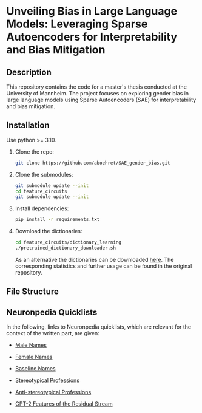 # Unveiling Bias in Large Language Models: Leveraging Sparse Autoencoders for Interpretability and Bias Mitigation

## Description
This repository contains the code for a master's thesis conducted at the University of Mannheim. The project focuses on exploring gender bias in large language models using Sparse Autoencoders (SAE) for interpretability and bias mitigation.


## Installation

Use python >= 3.10.

1. Clone the repo:
   ```bash
   git clone https://github.com/aboehret/SAE_gender_bias.git
   ```
2. Clone the submodules:
   ```bash
   git submodule update --init
   cd feature_circuits
   git submodule update --init
   ```
3. Install dependencies:
   ```bash
   pip install -r requirements.txt
   ```
4. Download the dictionaries:
   ```bash
   cd feature_circuits/dictionary_learning
   ./pretrained_dictionary_downloader.sh
   ```
   As an alternative the dictionaries can be downloaded [here](https://baulab.us/u/smarks/autoencoders/).
   The corresponding statistics and further usage can be found in the original repository.

## File Structure


## Neuronpedia Quicklists 

In the following, links to Neuronpedia quicklists, which are relevant for the context of the written part, are given:

- [Male Names](https://neuronpedia.org/quick-list/?name=Top%2030%20Male%20Names&features=%5B%7B%22modelId%22%3A%20%22pythia-70m-deduped%22%2C%20%22layer%22%3A%20%225-res-sm%22%2C%20%22index%22%3A%20%2226074%22%7D%2C%20%7B%22modelId%22%3A%20%22pythia-70m-deduped%22%2C%20%22layer%22%3A%20%225-res-sm%22%2C%20%22index%22%3A%20%2210643%22%7D%2C%20%7B%22modelId%22%3A%20%22pythia-70m-deduped%22%2C%20%22layer%22%3A%20%225-res-sm%22%2C%20%22index%22%3A%20%2231975%22%7D%2C%20%7B%22modelId%22%3A%20%22pythia-70m-deduped%22%2C%20%22layer%22%3A%20%224-res-sm%22%2C%20%22index%22%3A%20%2212420%22%7D%2C%20%7B%22modelId%22%3A%20%22pythia-70m-deduped%22%2C%20%22layer%22%3A%20%224-res-sm%22%2C%20%22index%22%3A%20%2230220%22%7D%2C%20%7B%22modelId%22%3A%20%22pythia-70m-deduped%22%2C%20%22layer%22%3A%20%223-res-sm%22%2C%20%22index%22%3A%20%2219558%22%7D%2C%20%7B%22modelId%22%3A%20%22pythia-70m-deduped%22%2C%20%22layer%22%3A%20%223-res-sm%22%2C%20%22index%22%3A%20%2227334%22%7D%2C%20%7B%22modelId%22%3A%20%22pythia-70m-deduped%22%2C%20%22layer%22%3A%20%222-att-sm%22%2C%20%22index%22%3A%20%2227472%22%7D%2C%20%7B%22modelId%22%3A%20%22pythia-70m-deduped%22%2C%20%22layer%22%3A%20%221-res-sm%22%2C%20%22index%22%3A%20%2230248%22%7D%2C%20%7B%22modelId%22%3A%20%22pythia-70m-deduped%22%2C%20%22layer%22%3A%20%221-res-sm%22%2C%20%22index%22%3A%20%229877%22%7D%2C%20%7B%22modelId%22%3A%20%22pythia-70m-deduped%22%2C%20%22layer%22%3A%20%221-res-sm%22%2C%20%22index%22%3A%20%2215963%22%7D%2C%20%7B%22modelId%22%3A%20%22pythia-70m-deduped%22%2C%20%22layer%22%3A%20%220-res-sm%22%2C%20%22index%22%3A%20%229651%22%7D%2C%20%7B%22modelId%22%3A%20%22pythia-70m-deduped%22%2C%20%22layer%22%3A%20%220-res-sm%22%2C%20%22index%22%3A%20%227972%22%7D%2C%20%7B%22modelId%22%3A%20%22pythia-70m-deduped%22%2C%20%22layer%22%3A%20%220-res-sm%22%2C%20%22index%22%3A%20%222913%22%7D%2C%20%7B%22modelId%22%3A%20%22pythia-70m-deduped%22%2C%20%22layer%22%3A%20%220-res-sm%22%2C%20%22index%22%3A%20%2219522%22%7D%2C%20%7B%22modelId%22%3A%20%22pythia-70m-deduped%22%2C%20%22layer%22%3A%20%221-mlp-sm%22%2C%20%22index%22%3A%20%2225018%22%7D%2C%20%7B%22modelId%22%3A%20%22pythia-70m-deduped%22%2C%20%22layer%22%3A%20%222-res-sm%22%2C%20%22index%22%3A%20%2229295%22%7D%2C%20%7B%22modelId%22%3A%20%22pythia-70m-deduped%22%2C%20%22layer%22%3A%20%222-res-sm%22%2C%20%22index%22%3A%20%221995%22%7D%2C%20%7B%22modelId%22%3A%20%22pythia-70m-deduped%22%2C%20%22layer%22%3A%20%223-att-sm%22%2C%20%22index%22%3A%20%222959%22%7D%2C%20%7B%22modelId%22%3A%20%22pythia-70m-deduped%22%2C%20%22layer%22%3A%20%223-att-sm%22%2C%20%22index%22%3A%20%2219128%22%7D%2C%20%7B%22modelId%22%3A%20%22pythia-70m-deduped%22%2C%20%22layer%22%3A%20%224-att-sm%22%2C%20%22index%22%3A%20%2231101%22%7D%2C%20%7B%22modelId%22%3A%20%22pythia-70m-deduped%22%2C%20%22layer%22%3A%20%220-att-sm%22%2C%20%22index%22%3A%20%2231738%22%7D%2C%20%7B%22modelId%22%3A%20%22pythia-70m-deduped%22%2C%20%22layer%22%3A%20%220-att-sm%22%2C%20%22index%22%3A%20%2225800%22%7D%2C%20%7B%22modelId%22%3A%20%22pythia-70m-deduped%22%2C%20%22layer%22%3A%20%220-att-sm%22%2C%20%22index%22%3A%20%222988%22%7D%2C%20%7B%22modelId%22%3A%20%22pythia-70m-deduped%22%2C%20%22layer%22%3A%20%220-att-sm%22%2C%20%22index%22%3A%20%2219062%22%7D%2C%20%7B%22modelId%22%3A%20%22pythia-70m-deduped%22%2C%20%22layer%22%3A%20%225-mlp-sm%22%2C%20%22index%22%3A%20%2226689%22%7D%2C%20%7B%22modelId%22%3A%20%22pythia-70m-deduped%22%2C%20%22layer%22%3A%20%225-mlp-sm%22%2C%20%22index%22%3A%20%2227658%22%7D%2C%20%7B%22modelId%22%3A%20%22pythia-70m-deduped%22%2C%20%22layer%22%3A%20%220-mlp-sm%22%2C%20%22index%22%3A%20%2230328%22%7D%2C%20%7B%22modelId%22%3A%20%22pythia-70m-deduped%22%2C%20%22layer%22%3A%20%220-mlp-sm%22%2C%20%22index%22%3A%20%229566%22%7D%2C%20%7B%22modelId%22%3A%20%22pythia-70m-deduped%22%2C%20%22layer%22%3A%20%220-mlp-sm%22%2C%20%22index%22%3A%20%229133%22%7D%5D)

- [Female Names](https://neuronpedia.org/quick-list/?name=Top%2030%20Female%20Names&features=%5B%7B%22modelId%22%3A%20%22pythia-70m-deduped%22%2C%20%22layer%22%3A%20%225-res-sm%22%2C%20%22index%22%3A%20%2226074%22%7D%2C%20%7B%22modelId%22%3A%20%22pythia-70m-deduped%22%2C%20%22layer%22%3A%20%225-res-sm%22%2C%20%22index%22%3A%20%2210643%22%7D%2C%20%7B%22modelId%22%3A%20%22pythia-70m-deduped%22%2C%20%22layer%22%3A%20%225-res-sm%22%2C%20%22index%22%3A%20%2231975%22%7D%2C%20%7B%22modelId%22%3A%20%22pythia-70m-deduped%22%2C%20%22layer%22%3A%20%224-res-sm%22%2C%20%22index%22%3A%20%2212420%22%7D%2C%20%7B%22modelId%22%3A%20%22pythia-70m-deduped%22%2C%20%22layer%22%3A%20%224-res-sm%22%2C%20%22index%22%3A%20%2230220%22%7D%2C%20%7B%22modelId%22%3A%20%22pythia-70m-deduped%22%2C%20%22layer%22%3A%20%223-res-sm%22%2C%20%22index%22%3A%20%2219558%22%7D%2C%20%7B%22modelId%22%3A%20%22pythia-70m-deduped%22%2C%20%22layer%22%3A%20%223-res-sm%22%2C%20%22index%22%3A%20%2227334%22%7D%2C%20%7B%22modelId%22%3A%20%22pythia-70m-deduped%22%2C%20%22layer%22%3A%20%222-att-sm%22%2C%20%22index%22%3A%20%2227472%22%7D%2C%20%7B%22modelId%22%3A%20%22pythia-70m-deduped%22%2C%20%22layer%22%3A%20%220-res-sm%22%2C%20%22index%22%3A%20%229651%22%7D%2C%20%7B%22modelId%22%3A%20%22pythia-70m-deduped%22%2C%20%22layer%22%3A%20%220-res-sm%22%2C%20%22index%22%3A%20%227972%22%7D%2C%20%7B%22modelId%22%3A%20%22pythia-70m-deduped%22%2C%20%22layer%22%3A%20%220-res-sm%22%2C%20%22index%22%3A%20%2219522%22%7D%2C%20%7B%22modelId%22%3A%20%22pythia-70m-deduped%22%2C%20%22layer%22%3A%20%220-res-sm%22%2C%20%22index%22%3A%20%222913%22%7D%2C%20%7B%22modelId%22%3A%20%22pythia-70m-deduped%22%2C%20%22layer%22%3A%20%221-res-sm%22%2C%20%22index%22%3A%20%2230248%22%7D%2C%20%7B%22modelId%22%3A%20%22pythia-70m-deduped%22%2C%20%22layer%22%3A%20%221-res-sm%22%2C%20%22index%22%3A%20%229877%22%7D%2C%20%7B%22modelId%22%3A%20%22pythia-70m-deduped%22%2C%20%22layer%22%3A%20%221-res-sm%22%2C%20%22index%22%3A%20%2215963%22%7D%2C%20%7B%22modelId%22%3A%20%22pythia-70m-deduped%22%2C%20%22layer%22%3A%20%222-res-sm%22%2C%20%22index%22%3A%20%2229295%22%7D%2C%20%7B%22modelId%22%3A%20%22pythia-70m-deduped%22%2C%20%22layer%22%3A%20%222-res-sm%22%2C%20%22index%22%3A%20%221995%22%7D%2C%20%7B%22modelId%22%3A%20%22pythia-70m-deduped%22%2C%20%22layer%22%3A%20%221-mlp-sm%22%2C%20%22index%22%3A%20%2225018%22%7D%2C%20%7B%22modelId%22%3A%20%22pythia-70m-deduped%22%2C%20%22layer%22%3A%20%221-mlp-sm%22%2C%20%22index%22%3A%20%228522%22%7D%2C%20%7B%22modelId%22%3A%20%22pythia-70m-deduped%22%2C%20%22layer%22%3A%20%221-mlp-sm%22%2C%20%22index%22%3A%20%2214367%22%7D%2C%20%7B%22modelId%22%3A%20%22pythia-70m-deduped%22%2C%20%22layer%22%3A%20%223-att-sm%22%2C%20%22index%22%3A%20%222959%22%7D%2C%20%7B%22modelId%22%3A%20%22pythia-70m-deduped%22%2C%20%22layer%22%3A%20%223-att-sm%22%2C%20%22index%22%3A%20%2219128%22%7D%2C%20%7B%22modelId%22%3A%20%22pythia-70m-deduped%22%2C%20%22layer%22%3A%20%224-att-sm%22%2C%20%22index%22%3A%20%2231101%22%7D%2C%20%7B%22modelId%22%3A%20%22pythia-70m-deduped%22%2C%20%22layer%22%3A%20%220-mlp-sm%22%2C%20%22index%22%3A%20%2216055%22%7D%2C%20%7B%22modelId%22%3A%20%22pythia-70m-deduped%22%2C%20%22layer%22%3A%20%220-mlp-sm%22%2C%20%22index%22%3A%20%2220653%22%7D%2C%20%7B%22modelId%22%3A%20%22pythia-70m-deduped%22%2C%20%22layer%22%3A%20%220-mlp-sm%22%2C%20%22index%22%3A%20%229566%22%7D%2C%20%7B%22modelId%22%3A%20%22pythia-70m-deduped%22%2C%20%22layer%22%3A%20%220-mlp-sm%22%2C%20%22index%22%3A%20%2216856%22%7D%2C%20%7B%22modelId%22%3A%20%22pythia-70m-deduped%22%2C%20%22layer%22%3A%20%225-mlp-sm%22%2C%20%22index%22%3A%20%2226689%22%7D%2C%20%7B%22modelId%22%3A%20%22pythia-70m-deduped%22%2C%20%22layer%22%3A%20%220-att-sm%22%2C%20%22index%22%3A%20%2231738%22%7D%2C%20%7B%22modelId%22%3A%20%22pythia-70m-deduped%22%2C%20%22layer%22%3A%20%220-att-sm%22%2C%20%22index%22%3A%20%2223693%22%7D%5D)

- [Baseline Names](https://neuronpedia.org/quick-list/?name=Top%2030%20Baseline%20Names&features=%5B%7B%22modelId%22%3A%20%22pythia-70m-deduped%22%2C%20%22layer%22%3A%20%220-att-sm%22%2C%20%22index%22%3A%20%2229589%22%7D%2C%20%7B%22modelId%22%3A%20%22pythia-70m-deduped%22%2C%20%22layer%22%3A%20%220-att-sm%22%2C%20%22index%22%3A%20%2231738%22%7D%2C%20%7B%22modelId%22%3A%20%22pythia-70m-deduped%22%2C%20%22layer%22%3A%20%220-att-sm%22%2C%20%22index%22%3A%20%2229599%22%7D%2C%20%7B%22modelId%22%3A%20%22pythia-70m-deduped%22%2C%20%22layer%22%3A%20%220-att-sm%22%2C%20%22index%22%3A%20%2219062%22%7D%2C%20%7B%22modelId%22%3A%20%22pythia-70m-deduped%22%2C%20%22layer%22%3A%20%220-att-sm%22%2C%20%22index%22%3A%20%2225800%22%7D%2C%20%7B%22modelId%22%3A%20%22pythia-70m-deduped%22%2C%20%22layer%22%3A%20%220-att-sm%22%2C%20%22index%22%3A%20%2215865%22%7D%2C%20%7B%22modelId%22%3A%20%22pythia-70m-deduped%22%2C%20%22layer%22%3A%20%220-att-sm%22%2C%20%22index%22%3A%20%222988%22%7D%2C%20%7B%22modelId%22%3A%20%22pythia-70m-deduped%22%2C%20%22layer%22%3A%20%220-att-sm%22%2C%20%22index%22%3A%20%2223693%22%7D%2C%20%7B%22modelId%22%3A%20%22pythia-70m-deduped%22%2C%20%22layer%22%3A%20%220-att-sm%22%2C%20%22index%22%3A%20%227563%22%7D%2C%20%7B%22modelId%22%3A%20%22pythia-70m-deduped%22%2C%20%22layer%22%3A%20%221-mlp-sm%22%2C%20%22index%22%3A%20%2214367%22%7D%2C%20%7B%22modelId%22%3A%20%22pythia-70m-deduped%22%2C%20%22layer%22%3A%20%221-mlp-sm%22%2C%20%22index%22%3A%20%228522%22%7D%2C%20%7B%22modelId%22%3A%20%22pythia-70m-deduped%22%2C%20%22layer%22%3A%20%221-mlp-sm%22%2C%20%22index%22%3A%20%227984%22%7D%2C%20%7B%22modelId%22%3A%20%22pythia-70m-deduped%22%2C%20%22layer%22%3A%20%221-mlp-sm%22%2C%20%22index%22%3A%20%2225018%22%7D%2C%20%7B%22modelId%22%3A%20%22pythia-70m-deduped%22%2C%20%22layer%22%3A%20%225-res-sm%22%2C%20%22index%22%3A%20%2226074%22%7D%2C%20%7B%22modelId%22%3A%20%22pythia-70m-deduped%22%2C%20%22layer%22%3A%20%225-res-sm%22%2C%20%22index%22%3A%20%2210643%22%7D%2C%20%7B%22modelId%22%3A%20%22pythia-70m-deduped%22%2C%20%22layer%22%3A%20%224-res-sm%22%2C%20%22index%22%3A%20%2212420%22%7D%2C%20%7B%22modelId%22%3A%20%22pythia-70m-deduped%22%2C%20%22layer%22%3A%20%220-res-sm%22%2C%20%22index%22%3A%20%229651%22%7D%2C%20%7B%22modelId%22%3A%20%22pythia-70m-deduped%22%2C%20%22layer%22%3A%20%220-res-sm%22%2C%20%22index%22%3A%20%223869%22%7D%2C%20%7B%22modelId%22%3A%20%22pythia-70m-deduped%22%2C%20%22layer%22%3A%20%220-res-sm%22%2C%20%22index%22%3A%20%2220435%22%7D%2C%20%7B%22modelId%22%3A%20%22pythia-70m-deduped%22%2C%20%22layer%22%3A%20%220-res-sm%22%2C%20%22index%22%3A%20%227972%22%7D%2C%20%7B%22modelId%22%3A%20%22pythia-70m-deduped%22%2C%20%22layer%22%3A%20%223-res-sm%22%2C%20%22index%22%3A%20%2219558%22%7D%2C%20%7B%22modelId%22%3A%20%22pythia-70m-deduped%22%2C%20%22layer%22%3A%20%222-att-sm%22%2C%20%22index%22%3A%20%2227472%22%7D%2C%20%7B%22modelId%22%3A%20%22pythia-70m-deduped%22%2C%20%22layer%22%3A%20%222-res-sm%22%2C%20%22index%22%3A%20%2229295%22%7D%2C%20%7B%22modelId%22%3A%20%22pythia-70m-deduped%22%2C%20%22layer%22%3A%20%221-res-sm%22%2C%20%22index%22%3A%20%229877%22%7D%2C%20%7B%22modelId%22%3A%20%22pythia-70m-deduped%22%2C%20%22layer%22%3A%20%221-res-sm%22%2C%20%22index%22%3A%20%2230248%22%7D%2C%20%7B%22modelId%22%3A%20%22pythia-70m-deduped%22%2C%20%22layer%22%3A%20%221-res-sm%22%2C%20%22index%22%3A%20%2215963%22%7D%2C%20%7B%22modelId%22%3A%20%22pythia-70m-deduped%22%2C%20%22layer%22%3A%20%220-mlp-sm%22%2C%20%22index%22%3A%20%225761%22%7D%2C%20%7B%22modelId%22%3A%20%22pythia-70m-deduped%22%2C%20%22layer%22%3A%20%220-mlp-sm%22%2C%20%22index%22%3A%20%2214124%22%7D%2C%20%7B%22modelId%22%3A%20%22pythia-70m-deduped%22%2C%20%22layer%22%3A%20%220-mlp-sm%22%2C%20%22index%22%3A%20%2231884%22%7D%2C%20%7B%22modelId%22%3A%20%22pythia-70m-deduped%22%2C%20%22layer%22%3A%20%220-mlp-sm%22%2C%20%22index%22%3A%20%2211693%22%7D%5D)

- [Stereotypical Professions](https://neuronpedia.org/quick-list/?name=Top%2030%20Stereotypical%20Professions&features=%5B%7B%22modelId%22%3A%20%22pythia-70m-deduped%22%2C%20%22layer%22%3A%20%225-res-sm%22%2C%20%22index%22%3A%20%2226074%22%7D%2C%20%7B%22modelId%22%3A%20%22pythia-70m-deduped%22%2C%20%22layer%22%3A%20%225-res-sm%22%2C%20%22index%22%3A%20%2210643%22%7D%2C%20%7B%22modelId%22%3A%20%22pythia-70m-deduped%22%2C%20%22layer%22%3A%20%224-res-sm%22%2C%20%22index%22%3A%20%2212420%22%7D%2C%20%7B%22modelId%22%3A%20%22pythia-70m-deduped%22%2C%20%22layer%22%3A%20%224-res-sm%22%2C%20%22index%22%3A%20%2230220%22%7D%2C%20%7B%22modelId%22%3A%20%22pythia-70m-deduped%22%2C%20%22layer%22%3A%20%223-res-sm%22%2C%20%22index%22%3A%20%2219558%22%7D%2C%20%7B%22modelId%22%3A%20%22pythia-70m-deduped%22%2C%20%22layer%22%3A%20%223-res-sm%22%2C%20%22index%22%3A%20%2227334%22%7D%2C%20%7B%22modelId%22%3A%20%22pythia-70m-deduped%22%2C%20%22layer%22%3A%20%223-att-sm%22%2C%20%22index%22%3A%20%222959%22%7D%2C%20%7B%22modelId%22%3A%20%22pythia-70m-deduped%22%2C%20%22layer%22%3A%20%223-att-sm%22%2C%20%22index%22%3A%20%2219128%22%7D%2C%20%7B%22modelId%22%3A%20%22pythia-70m-deduped%22%2C%20%22layer%22%3A%20%222-att-sm%22%2C%20%22index%22%3A%20%2227472%22%7D%2C%20%7B%22modelId%22%3A%20%22pythia-70m-deduped%22%2C%20%22layer%22%3A%20%225-mlp-sm%22%2C%20%22index%22%3A%20%2226689%22%7D%2C%20%7B%22modelId%22%3A%20%22pythia-70m-deduped%22%2C%20%22layer%22%3A%20%225-mlp-sm%22%2C%20%22index%22%3A%20%2227658%22%7D%2C%20%7B%22modelId%22%3A%20%22pythia-70m-deduped%22%2C%20%22layer%22%3A%20%224-att-sm%22%2C%20%22index%22%3A%20%2231101%22%7D%2C%20%7B%22modelId%22%3A%20%22pythia-70m-deduped%22%2C%20%22layer%22%3A%20%222-res-sm%22%2C%20%22index%22%3A%20%2210635%22%7D%2C%20%7B%22modelId%22%3A%20%22pythia-70m-deduped%22%2C%20%22layer%22%3A%20%222-res-sm%22%2C%20%22index%22%3A%20%229128%22%7D%2C%20%7B%22modelId%22%3A%20%22pythia-70m-deduped%22%2C%20%22layer%22%3A%20%222-res-sm%22%2C%20%22index%22%3A%20%221995%22%7D%2C%20%7B%22modelId%22%3A%20%22pythia-70m-deduped%22%2C%20%22layer%22%3A%20%222-res-sm%22%2C%20%22index%22%3A%20%2216968%22%7D%2C%20%7B%22modelId%22%3A%20%22pythia-70m-deduped%22%2C%20%22layer%22%3A%20%220-mlp-sm%22%2C%20%22index%22%3A%20%2216632%22%7D%2C%20%7B%22modelId%22%3A%20%22pythia-70m-deduped%22%2C%20%22layer%22%3A%20%220-mlp-sm%22%2C%20%22index%22%3A%20%2214414%22%7D%2C%20%7B%22modelId%22%3A%20%22pythia-70m-deduped%22%2C%20%22layer%22%3A%20%220-mlp-sm%22%2C%20%22index%22%3A%20%2210221%22%7D%2C%20%7B%22modelId%22%3A%20%22pythia-70m-deduped%22%2C%20%22layer%22%3A%20%220-mlp-sm%22%2C%20%22index%22%3A%20%2217854%22%7D%2C%20%7B%22modelId%22%3A%20%22pythia-70m-deduped%22%2C%20%22layer%22%3A%20%221-mlp-sm%22%2C%20%22index%22%3A%20%2225018%22%7D%2C%20%7B%22modelId%22%3A%20%22pythia-70m-deduped%22%2C%20%22layer%22%3A%20%220-res-sm%22%2C%20%22index%22%3A%20%222493%22%7D%2C%20%7B%22modelId%22%3A%20%22pythia-70m-deduped%22%2C%20%22layer%22%3A%20%220-res-sm%22%2C%20%22index%22%3A%20%2221898%22%7D%2C%20%7B%22modelId%22%3A%20%22pythia-70m-deduped%22%2C%20%22layer%22%3A%20%220-res-sm%22%2C%20%22index%22%3A%20%2219026%22%7D%2C%20%7B%22modelId%22%3A%20%22pythia-70m-deduped%22%2C%20%22layer%22%3A%20%220-res-sm%22%2C%20%22index%22%3A%20%2210590%22%7D%2C%20%7B%22modelId%22%3A%20%22pythia-70m-deduped%22%2C%20%22layer%22%3A%20%220-res-sm%22%2C%20%22index%22%3A%20%225196%22%7D%2C%20%7B%22modelId%22%3A%20%22pythia-70m-deduped%22%2C%20%22layer%22%3A%20%225-att-sm%22%2C%20%22index%22%3A%20%2222001%22%7D%2C%20%7B%22modelId%22%3A%20%22pythia-70m-deduped%22%2C%20%22layer%22%3A%20%225-att-sm%22%2C%20%22index%22%3A%20%2230031%22%7D%2C%20%7B%22modelId%22%3A%20%22pythia-70m-deduped%22%2C%20%22layer%22%3A%20%221-res-sm%22%2C%20%22index%22%3A%20%2228555%22%7D%2C%20%7B%22modelId%22%3A%20%22pythia-70m-deduped%22%2C%20%22layer%22%3A%20%221-res-sm%22%2C%20%22index%22%3A%20%2230248%22%7D%5D)
- [Anti-stereotypical Professions](https://neuronpedia.org/quick-list/?name=Top%2030%20Anti-stereotypical%20Professions&features=%5B%7B%22modelId%22%3A%20%22pythia-70m-deduped%22%2C%20%22layer%22%3A%20%225-res-sm%22%2C%20%22index%22%3A%20%2226074%22%7D%2C%20%7B%22modelId%22%3A%20%22pythia-70m-deduped%22%2C%20%22layer%22%3A%20%225-res-sm%22%2C%20%22index%22%3A%20%2210643%22%7D%2C%20%7B%22modelId%22%3A%20%22pythia-70m-deduped%22%2C%20%22layer%22%3A%20%224-res-sm%22%2C%20%22index%22%3A%20%2212420%22%7D%2C%20%7B%22modelId%22%3A%20%22pythia-70m-deduped%22%2C%20%22layer%22%3A%20%224-res-sm%22%2C%20%22index%22%3A%20%2230220%22%7D%2C%20%7B%22modelId%22%3A%20%22pythia-70m-deduped%22%2C%20%22layer%22%3A%20%223-res-sm%22%2C%20%22index%22%3A%20%2219558%22%7D%2C%20%7B%22modelId%22%3A%20%22pythia-70m-deduped%22%2C%20%22layer%22%3A%20%223-res-sm%22%2C%20%22index%22%3A%20%2227334%22%7D%2C%20%7B%22modelId%22%3A%20%22pythia-70m-deduped%22%2C%20%22layer%22%3A%20%222-att-sm%22%2C%20%22index%22%3A%20%2227472%22%7D%2C%20%7B%22modelId%22%3A%20%22pythia-70m-deduped%22%2C%20%22layer%22%3A%20%222-att-sm%22%2C%20%22index%22%3A%20%2213570%22%7D%2C%20%7B%22modelId%22%3A%20%22pythia-70m-deduped%22%2C%20%22layer%22%3A%20%223-att-sm%22%2C%20%22index%22%3A%20%222959%22%7D%2C%20%7B%22modelId%22%3A%20%22pythia-70m-deduped%22%2C%20%22layer%22%3A%20%223-att-sm%22%2C%20%22index%22%3A%20%2219128%22%7D%2C%20%7B%22modelId%22%3A%20%22pythia-70m-deduped%22%2C%20%22layer%22%3A%20%225-mlp-sm%22%2C%20%22index%22%3A%20%2226689%22%7D%2C%20%7B%22modelId%22%3A%20%22pythia-70m-deduped%22%2C%20%22layer%22%3A%20%225-mlp-sm%22%2C%20%22index%22%3A%20%2227658%22%7D%2C%20%7B%22modelId%22%3A%20%22pythia-70m-deduped%22%2C%20%22layer%22%3A%20%222-res-sm%22%2C%20%22index%22%3A%20%2210635%22%7D%2C%20%7B%22modelId%22%3A%20%22pythia-70m-deduped%22%2C%20%22layer%22%3A%20%222-res-sm%22%2C%20%22index%22%3A%20%229128%22%7D%2C%20%7B%22modelId%22%3A%20%22pythia-70m-deduped%22%2C%20%22layer%22%3A%20%222-res-sm%22%2C%20%22index%22%3A%20%221995%22%7D%2C%20%7B%22modelId%22%3A%20%22pythia-70m-deduped%22%2C%20%22layer%22%3A%20%220-mlp-sm%22%2C%20%22index%22%3A%20%2216632%22%7D%2C%20%7B%22modelId%22%3A%20%22pythia-70m-deduped%22%2C%20%22layer%22%3A%20%220-mlp-sm%22%2C%20%22index%22%3A%20%2214414%22%7D%2C%20%7B%22modelId%22%3A%20%22pythia-70m-deduped%22%2C%20%22layer%22%3A%20%220-mlp-sm%22%2C%20%22index%22%3A%20%2210221%22%7D%2C%20%7B%22modelId%22%3A%20%22pythia-70m-deduped%22%2C%20%22layer%22%3A%20%220-res-sm%22%2C%20%22index%22%3A%20%222493%22%7D%2C%20%7B%22modelId%22%3A%20%22pythia-70m-deduped%22%2C%20%22layer%22%3A%20%220-res-sm%22%2C%20%22index%22%3A%20%2210590%22%7D%2C%20%7B%22modelId%22%3A%20%22pythia-70m-deduped%22%2C%20%22layer%22%3A%20%220-res-sm%22%2C%20%22index%22%3A%20%2219026%22%7D%2C%20%7B%22modelId%22%3A%20%22pythia-70m-deduped%22%2C%20%22layer%22%3A%20%220-res-sm%22%2C%20%22index%22%3A%20%2221898%22%7D%2C%20%7B%22modelId%22%3A%20%22pythia-70m-deduped%22%2C%20%22layer%22%3A%20%224-att-sm%22%2C%20%22index%22%3A%20%2231101%22%7D%2C%20%7B%22modelId%22%3A%20%22pythia-70m-deduped%22%2C%20%22layer%22%3A%20%224-att-sm%22%2C%20%22index%22%3A%20%2222821%22%7D%2C%20%7B%22modelId%22%3A%20%22pythia-70m-deduped%22%2C%20%22layer%22%3A%20%224-att-sm%22%2C%20%22index%22%3A%20%2216163%22%7D%2C%20%7B%22modelId%22%3A%20%22pythia-70m-deduped%22%2C%20%22layer%22%3A%20%225-att-sm%22%2C%20%22index%22%3A%20%2222001%22%7D%2C%20%7B%22modelId%22%3A%20%22pythia-70m-deduped%22%2C%20%22layer%22%3A%20%225-att-sm%22%2C%20%22index%22%3A%20%2230031%22%7D%2C%20%7B%22modelId%22%3A%20%22pythia-70m-deduped%22%2C%20%22layer%22%3A%20%221-mlp-sm%22%2C%20%22index%22%3A%20%2225018%22%7D%2C%20%7B%22modelId%22%3A%20%22pythia-70m-deduped%22%2C%20%22layer%22%3A%20%221-res-sm%22%2C%20%22index%22%3A%20%2228555%22%7D%2C%20%7B%22modelId%22%3A%20%22pythia-70m-deduped%22%2C%20%22layer%22%3A%20%221-res-sm%22%2C%20%22index%22%3A%20%2230248%22%7D%5D)
- [GPT-2 Features of the Residual Stream](https://neuronpedia.org/quick-list/?name=Top%2030%20GPT-2&features=%5B%7B%22modelId%22%3A%20%22gpt2-small%22%2C%20%22layer%22%3A%20%227-res-jb%22%2C%20%22index%22%3A%20%2223247%22%7D%2C%20%7B%22modelId%22%3A%20%22gpt2-small%22%2C%20%22layer%22%3A%20%227-res-jb%22%2C%20%22index%22%3A%20%2210619%22%7D%2C%20%7B%22modelId%22%3A%20%22gpt2-small%22%2C%20%22layer%22%3A%20%227-res-jb%22%2C%20%22index%22%3A%20%229058%22%7D%2C%20%7B%22modelId%22%3A%20%22gpt2-small%22%2C%20%22layer%22%3A%20%226-res-jb%22%2C%20%22index%22%3A%20%2219260%22%7D%2C%20%7B%22modelId%22%3A%20%22gpt2-small%22%2C%20%22layer%22%3A%20%226-res-jb%22%2C%20%22index%22%3A%20%2213066%22%7D%2C%20%7B%22modelId%22%3A%20%22gpt2-small%22%2C%20%22layer%22%3A%20%226-res-jb%22%2C%20%22index%22%3A%20%221545%22%7D%2C%20%7B%22modelId%22%3A%20%22gpt2-small%22%2C%20%22layer%22%3A%20%225-res-jb%22%2C%20%22index%22%3A%20%228578%22%7D%2C%20%7B%22modelId%22%3A%20%22gpt2-small%22%2C%20%22layer%22%3A%20%225-res-jb%22%2C%20%22index%22%3A%20%2215506%22%7D%2C%20%7B%22modelId%22%3A%20%22gpt2-small%22%2C%20%22layer%22%3A%20%2211-res-jb%22%2C%20%22index%22%3A%20%224077%22%7D%2C%20%7B%22modelId%22%3A%20%22gpt2-small%22%2C%20%22layer%22%3A%20%2211-res-jb%22%2C%20%22index%22%3A%20%2213642%22%7D%2C%20%7B%22modelId%22%3A%20%22gpt2-small%22%2C%20%22layer%22%3A%20%2211-res-jb%22%2C%20%22index%22%3A%20%225210%22%7D%2C%20%7B%22modelId%22%3A%20%22gpt2-small%22%2C%20%22layer%22%3A%20%2211-res-jb%22%2C%20%22index%22%3A%20%228252%22%7D%2C%20%7B%22modelId%22%3A%20%22gpt2-small%22%2C%20%22layer%22%3A%20%2211-res-jb%22%2C%20%22index%22%3A%20%2224199%22%7D%2C%20%7B%22modelId%22%3A%20%22gpt2-small%22%2C%20%22layer%22%3A%20%228-res-jb%22%2C%20%22index%22%3A%20%22600%22%7D%2C%20%7B%22modelId%22%3A%20%22gpt2-small%22%2C%20%22layer%22%3A%20%228-res-jb%22%2C%20%22index%22%3A%20%2215707%22%7D%2C%20%7B%22modelId%22%3A%20%22gpt2-small%22%2C%20%22layer%22%3A%20%228-res-jb%22%2C%20%22index%22%3A%20%221007%22%7D%2C%20%7B%22modelId%22%3A%20%22gpt2-small%22%2C%20%22layer%22%3A%20%229-res-jb%22%2C%20%22index%22%3A%20%227119%22%7D%2C%20%7B%22modelId%22%3A%20%22gpt2-small%22%2C%20%22layer%22%3A%20%229-res-jb%22%2C%20%22index%22%3A%20%2214674%22%7D%2C%20%7B%22modelId%22%3A%20%22gpt2-small%22%2C%20%22layer%22%3A%20%229-res-jb%22%2C%20%22index%22%3A%20%2220378%22%7D%2C%20%7B%22modelId%22%3A%20%22gpt2-small%22%2C%20%22layer%22%3A%20%2210-res-jb%22%2C%20%22index%22%3A%20%2211094%22%7D%2C%20%7B%22modelId%22%3A%20%22gpt2-small%22%2C%20%22layer%22%3A%20%2210-res-jb%22%2C%20%22index%22%3A%20%2223440%22%7D%2C%20%7B%22modelId%22%3A%20%22gpt2-small%22%2C%20%22layer%22%3A%20%2210-res-jb%22%2C%20%22index%22%3A%20%2220409%22%7D%2C%20%7B%22modelId%22%3A%20%22gpt2-small%22%2C%20%22layer%22%3A%20%2210-res-jb%22%2C%20%22index%22%3A%20%225875%22%7D%2C%20%7B%22modelId%22%3A%20%22gpt2-small%22%2C%20%22layer%22%3A%20%2210-res-jb%22%2C%20%22index%22%3A%20%2213618%22%7D%2C%20%7B%22modelId%22%3A%20%22gpt2-small%22%2C%20%22layer%22%3A%20%223-res-jb%22%2C%20%22index%22%3A%20%228216%22%7D%2C%20%7B%22modelId%22%3A%20%22gpt2-small%22%2C%20%22layer%22%3A%20%224-res-jb%22%2C%20%22index%22%3A%20%222911%22%7D%2C%20%7B%22modelId%22%3A%20%22gpt2-small%22%2C%20%22layer%22%3A%20%224-res-jb%22%2C%20%22index%22%3A%20%2213416%22%7D%2C%20%7B%22modelId%22%3A%20%22gpt2-small%22%2C%20%22layer%22%3A%20%221-res-jb%22%2C%20%22index%22%3A%20%2218756%22%7D%2C%20%7B%22modelId%22%3A%20%22gpt2-small%22%2C%20%22layer%22%3A%20%221-res-jb%22%2C%20%22index%22%3A%20%225742%22%7D%2C%20%7B%22modelId%22%3A%20%22gpt2-small%22%2C%20%22layer%22%3A%20%221-res-jb%22%2C%20%22index%22%3A%20%2216306%22%7D%5D)
